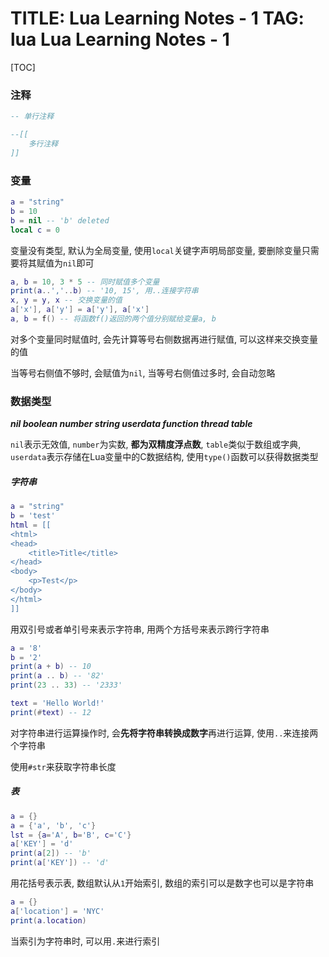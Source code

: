 TITLE: Lua Learning Notes - 1
TAG: lua
Lua Learning Notes - 1
==================

[TOC]

### 注释

```lua
-- 单行注释

--[[
	多行注释
]]
```



### 变量

```lua
a = "string"
b = 10
b = nil -- 'b' deleted
local c = 0
```

变量没有类型, 默认为全局变量, 使用`local`关键字声明局部变量, 要删除变量只需要将其赋值为`nil`即可

```lua
a, b = 10, 3 * 5 -- 同时赋值多个变量
print(a..','..b) -- '10, 15', 用..连接字符串
x, y = y, x -- 交换变量的值
a['x'], a['y'] = a['y'], a['x']
a, b = f() -- 将函数f()返回的两个值分别赋给变量a, b
```

对多个变量同时赋值时, 会先计算等号右侧数据再进行赋值, 可以这样来交换变量的值

当等号右侧值不够时, 会赋值为`nil`, 当等号右侧值过多时, 会自动忽略



### 数据类型

***nil boolean number string userdata function thread table***

`nil`表示无效值, `number`为实数, **都为双精度浮点数**, `table`类似于数组或字典, `userdata`表示存储在Lua变量中的C数据结构, 使用`type()`函数可以获得数据类型



##### 字符串

```lua
a = "string"
b = 'test'
html = [[
<html>
<head>
    <title>Title</title>
</head>
<body>
    <p>Test</p>
</body>
</html>
]]
```

用双引号或者单引号来表示字符串, 用两个方括号来表示跨行字符串



```lua
a = '8'
b = '2'
print(a + b) -- 10
print(a .. b) -- '82'
print(23 .. 33) -- '2333'

text = 'Hello World!'
print(#text) -- 12
```

对字符串进行运算操作时, 会**先将字符串转换成数字**再进行运算, 使用`..`来连接两个字符串

使用`#str`来获取字符串长度



##### 表

```lua
a = {}
a = {'a', 'b', 'c'}
lst = {a='A', b='B', c='C'}
a['KEY'] = 'd'
print(a[2]) -- 'b'
print(a['KEY']) -- 'd'
```

用花括号表示表, 数组默认从`1`开始索引, 数组的索引可以是数字也可以是字符串

```lua
a = {}
a['location'] = 'NYC'
print(a.location)
```

当索引为字符串时, 可以用`.`来进行索引